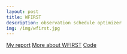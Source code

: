 ```yaml
---
layout: post
title: WFIRST
description: observation schedule optimizer
img: /img/wfirst.jpg
---
```

<!-- <div class="img_row">
	<img class="col three" src="{{ site.baseurl }}/img/5.jpg" alt="" title="example image"/>
</div> -->

<a href="{{ site.baseurl }}/docs/JPL_Final_Report.pdf" target="_blank">My report</a>
<a href="https://wfirst.gsfc.nasa.gov/" target="_blank">More about WFIRST</a>
<a href="https://github.com/hsergi/WFIRST-S-Observations" target="_blank">Code</a>


